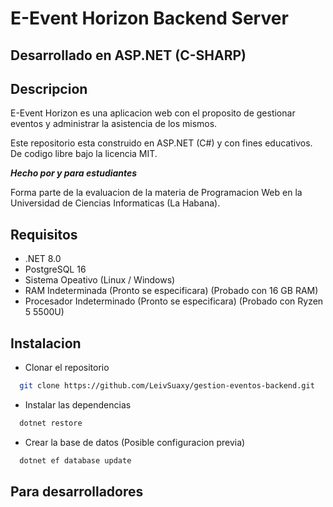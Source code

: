 # E-Event Horizon Backend Server

## Desarrollado en ASP.NET (C-SHARP)

## Descripcion
E-Event Horizon es una aplicacion web con el proposito de gestionar eventos y administrar
la asistencia de los mismos.

Este repositorio esta construido en ASP.NET (C#) y con fines educativos. De codigo libre bajo
la licencia MIT.

_**Hecho por y para estudiantes**_

Forma parte de la evaluacion de la materia de Programacion Web en la Universidad de Ciencias
Informaticas (La Habana).

## Requisitos
- .NET 8.0
- PostgreSQL 16
- Sistema Opeativo (Linux / Windows)
- RAM Indeterminada (Pronto se especificara) (Probado con 16 GB RAM)
- Procesador Indeterminado (Pronto se especificara) (Probado con Ryzen 5 5500U)

## Instalacion
- Clonar el repositorio
```bash
  git clone https://github.com/LeivSuaxy/gestion-eventos-backend.git
```

- Instalar las dependencias
```bash
  dotnet restore
```

- Crear la base de datos (Posible configuracion previa)
```bash
  dotnet ef database update
```
## Para desarrolladores
